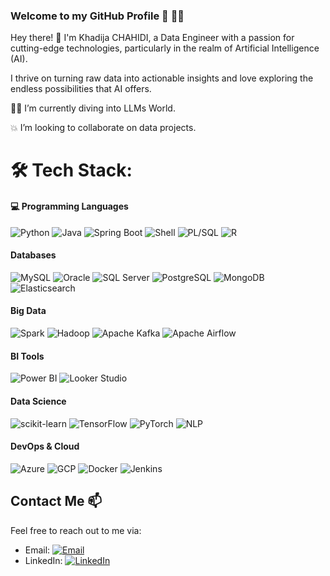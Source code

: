 ### Welcome to my GitHub Profile 👋 👩‍💻

Hey there! 👋 I'm Khadija CHAHIDI, a Data Engineer with a passion for cutting-edge technologies, particularly in the realm of Artificial Intelligence (AI).

I thrive on turning raw data into actionable insights and love exploring the endless possibilities that AI offers.

👩‍💻 I’m currently diving into LLMs World.

💥 I’m looking to collaborate on data projects.

# 🛠️ Tech Stack:

#### 💻 Programming Languages
![Python](https://img.shields.io/badge/Python-3670A0?style=flat-square&logo=python&logoColor=ffdd54) 
![Java](https://img.shields.io/badge/Java-%23ED8B00.svg?style=flat-square&logo=java&logoColor=white) 
![Spring Boot](https://img.shields.io/badge/Spring%20Boot-6DB33F?style=flat-square&logo=spring&logoColor=white) 
![Shell](https://img.shields.io/badge/Shell-%231DAF00.svg?style=flat-square&logo=gnu-bash&logoColor=white) 
![PL/SQL](https://img.shields.io/badge/PL/SQL-F80000?style=flat-square&logo=oracle&logoColor=white) 
![R](https://img.shields.io/badge/R-276DC3?style=flat-square&logo=r&logoColor=white)

####  Databases
![MySQL](https://img.shields.io/badge/MySQL-4479A1?style=flat-square&logo=mysql&logoColor=white) 
![Oracle](https://img.shields.io/badge/Oracle-F80000?style=flat-square&logo=oracle&logoColor=white) 
![SQL Server](https://img.shields.io/badge/SQL%20Server-CC2927?style=flat-square&logo=microsoft-sql-server&logoColor=white) 
![PostgreSQL](https://img.shields.io/badge/PostgreSQL-%23316192.svg?style=flat-square&logo=postgresql&logoColor=white) 
![MongoDB](https://img.shields.io/badge/MongoDB-47A248?style=flat-square&logo=mongodb&logoColor=white) 
![Elasticsearch](https://img.shields.io/badge/Elasticsearch-005571?style=flat-square&logo=elasticsearch&logoColor=white)

#### Big Data
![Spark](https://img.shields.io/badge/Apache%20Spark-E25A1C.svg?style=flat-square&logo=apache-spark&logoColor=white) 
![Hadoop](https://img.shields.io/badge/Apache%20Hadoop-66CCFF.svg?style=flat-square&logo=apache-hadoop&logoColor=black) 
![Apache Kafka](https://img.shields.io/badge/Apache%20Kafka-231F20.svg?style=flat-square&logo=apache-kafka&logoColor=white) 
![Apache Airflow](https://img.shields.io/badge/Apache%20Airflow-017CEE?style=flat-square&logo=apache-airflow&logoColor=white)

#### BI Tools
![Power BI](https://img.shields.io/badge/Power%20BI-F2C811?style=flat-square&logo=power%20bi&logoColor=black) 
![Looker Studio](https://img.shields.io/badge/Looker%20Studio-5A2D3A?style=flat-square&logo=google&logoColor=white) 

#### Data Science
![scikit-learn](https://img.shields.io/badge/scikit--learn-%23F7931E.svg?style=flat-square&logo=scikit-learn&logoColor=white) 
![TensorFlow](https://img.shields.io/badge/TensorFlow-FF6F61?style=flat-square&logo=tensorflow&logoColor=white) 
![PyTorch](https://img.shields.io/badge/PyTorch-EE4C2C?style=flat-square&logo=pytorch&logoColor=white) 
![NLP](https://img.shields.io/badge/NLP-6B8E23?style=flat-square&logo=natural-language-processing&logoColor=white)

#### DevOps & Cloud
![Azure](https://img.shields.io/badge/Azure-0078D4?style=flat-square&logo=microsoft-azure&logoColor=white) 
![GCP](https://img.shields.io/badge/GCP-4285F4?style=flat-square&logo=google-cloud&logoColor=white) 
![Docker](https://img.shields.io/badge/Docker-2496ED?style=flat-square&logo=docker&logoColor=white) 
![Jenkins](https://img.shields.io/badge/Jenkins-D24939?style=flat-square&logo=jenkins&logoColor=white) 


## Contact Me 📫

Feel free to reach out to me via:

- Email: [![Email](https://img.shields.io/badge/-Gmail-D14836?style=flat-square&logo=Gmail&logoColor=white)](mailto:khd.chahidi@gmail.com)
- LinkedIn: [![LinkedIn](https://img.shields.io/badge/-LinkedIn-0077B5?style=flat-square&logo=LinkedIn&logoColor=white)](https://www.linkedin.com/in/khadija-chahidi-9a0738197/)





